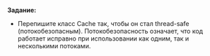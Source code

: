 **Задание:**
- Перепишите класс Cache так, чтобы он стал thread-safe (потокобезопасным). Потокобезопасность означает, что код работает исправно при использовании как одним, так и несколькими потоками.
